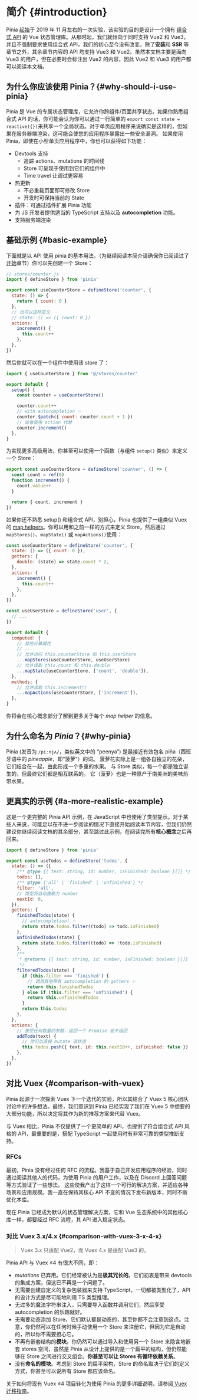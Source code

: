 # 简介 {#introduction}

<VueSchoolLink
  href="https://vueschool.io/lessons/introduction-to-pinia"
  title="Get started with Pinia"
/>

Pinia [起始](https://github.com/vuejs/pinia/commit/06aeef54e2cad66696063c62829dac74e15fd19e)于 2019 年 11 月左右的一次实验，该实验的目的是设计一个拥有 [组合式 API](https://github.com/vuejs/composition-api) 的 Vue 状态管理库。从那时起，我们就倾向于同时支持 Vue2 和 Vue3，并且不强制要求使用组合式 API，我们的初心至今没有改变。除了**安装**和 **SSR** 等章节之外，其余章节内容的 API 均支持 Vue3 和 Vue2。虽然本文档主要是面向 Vue3 的用户，但在必要时会标注出 Vue2 的内容，因此 Vue2 和 Vue3 的用户都可以阅读本文档。

## 为什么你应该使用 Pinia？{#why-should-i-use-pinia}

Pinia 是 Vue 的专属状态管理库，它允许你跨组件/页面共享状态。如果你熟悉组合式 API 的话，你可能会认为你可以通过一行简单的 `export const state = reactive({})`来共享一个全局状态。对于单页应用程序来说确实是这样的，但如果在服务器端渲染，这可能会使您的应用程序暴露出一些安全漏洞。 如果使用 Pinia，即使在小型单页应用程序中，你也可以获得如下功能：

- Devtools 支持
  - 追踪 actions、mutations 的时间线
  - Store 可呈现于使用到它们的组件中
  - Time travel 让调试更容易
- 热更新
  - 不必重载页面即可修改 Store
  - 开发时可保持当前的 State
- 插件：可通过插件扩展 Pinia 功能
- 为 JS 开发者提供适当的 TypeScript 支持以及 **autocompletion** 功能。
- 支持服务端渲染

## 基础示例 {#basic-example}

下面就是以 API 使用 pinia 的基本用法。（为继续阅读本简介请确保你已阅读过了[开始](./getting-started.md)章节）你可以先创建一个 Store：

```js
// stores/counter.js
import { defineStore } from 'pinia'

export const useCounterStore = defineStore('counter', {
  state: () => {
    return { count: 0 }
  },
  // 也可以这样定义
  // state: () => ({ count: 0 })
  actions: {
    increment() {
      this.count++
    },
  },
})
```

然后你就可以在一个组件中使用该 store 了：

```js
import { useCounterStore } from '@/stores/counter'

export default {
  setup() {
    const counter = useCounterStore()

    counter.count++
    // with autocompletion ✨
    counter.$patch({ count: counter.count + 1 })
    // 或者使用 action 代替
    counter.increment()
  },
}
```

为实现更多高级用法，你甚至可以使用一个函数（与组件 `setup()` 类似）来定义一个 Store：

```js
export const useCounterStore = defineStore('counter', () => {
  const count = ref(0)
  function increment() {
    count.value++
  }

  return { count, increment }
})
```

如果你还不熟悉 setup() 和组合式 API，别担心，Pinia 也提供了一组类似 Vuex 的 [map helpers](https://vuex.vuejs.org/guide/state.html#the-mapstate-helper)。你可以用和之前一样的方式来定义 Store，然后通过 `mapStores()`、`mapState()` 或 `mapActions()`使用：

```js {22,24,28}
const useCounterStore = defineStore('counter', {
  state: () => ({ count: 0 }),
  getters: {
    double: (state) => state.count * 2,
  },
  actions: {
    increment() {
      this.count++
    },
  },
})

const useUserStore = defineStore('user', {
  // ...
})

export default {
  computed: {
    // 其他计算属性
    // ...
    // 允许访问 this.counterStore 和 this.userStore
    ...mapStores(useCounterStore, useUserStore)
    // 允许读取 this.count 和 this.double
    ...mapState(useCounterStore, ['count', 'double']),
  },
  methods: {
    // 允许读取 this.increment()
    ...mapActions(useCounterStore, ['increment']),
  },
}
```

你将会在核心概念部分了解到更多关于每个 _map helper_ 的信息。

## 为什么命名为 _Pinia_？{#why-pinia}

Pinia (发音为 `/piːnjʌ/`，类似英文中的 “peenya”) 是最接近有效包名 piña（西班牙语中的 _pineapple_，即“菠萝”）的词。 菠萝花实际上是一组各自独立的花朵，它们结合在一起，由此形成一个多重的水果。 与 Store 类似，每一个都是独立诞生的，但最终它们都是相互联系的。 它（菠萝）也是一种原产于南美洲的美味热带水果。

## 更真实的示例 {#a-more-realistic-example}

这是一个更完整的 Pinia API 示例，在 JavaScript 中也使用了类型提示。对于某些人来说，可能足以在不进一步阅读的情况下直接开始阅读本节内容，但我们仍然建议你继续阅读文档的其余部分，甚至跳过此示例，在阅读完所有**核心概念**之后再回来。

```js
import { defineStore } from 'pinia'

export const useTodos = defineStore('todos', {
  state: () => ({
    /** @type {{ text: string, id: number, isFinished: boolean }[]} */
    todos: [],
    /** @type {'all' | 'finished' | 'unfinished'} */
    filter: 'all',
    // 类型将自动推断为 number
    nextId: 0,
  }),
  getters: {
    finishedTodos(state) {
      // autocompletion! ✨
      return state.todos.filter((todo) => todo.isFinished)
    },
    unfinishedTodos(state) {
      return state.todos.filter((todo) => !todo.isFinished)
    },
    /**
     * @returns {{ text: string, id: number, isFinished: boolean }[]}
     */
    filteredTodos(state) {
      if (this.filter === 'finished') {
        // 调用其他带有 autocompletion 的 getters ✨
        return this.finishedTodos
      } else if (this.filter === 'unfinished') {
        return this.unfinishedTodos
      }
      return this.todos
    },
  },
  actions: {
    // 接受任何数量的参数，返回一个 Promise 或不返回
    addTodo(text) {
      // 你可以直接 mutate 该状态
      this.todos.push({ text, id: this.nextId++, isFinished: false })
    },
  },
})
```

## 对比 Vuex {#comparison-with-vuex}

Pinia 起源于一次探索 Vuex 下一个迭代的实验，所以其结合了 Vuex 5 核心团队讨论中的许多想法。最终，我们意识到 Pinia 已经实现了我们在 Vuex 5 中想要的大部分功能，所以决定将其作为新的推荐方案来代替 Vuex。

与 Vuex 相比，Pinia 不仅提供了一个更简单的 API，也提供了符合组合式 API 风格的 API，最重要的是，搭配 TypeScript 一起使用时有非常可靠的类型推断支持。

### RFCs

最初，Pinia 没有经过任何 RFC 的流程。我基于自己开发应用程序的经验，同时通过阅读其他人的代码，为使用 Pinia 的用户工作，以及在 Discord 上回答问题等方式验证了一些想法。
这些使我产出了这样一个可行的解决方案，并适应各种场景和应用规模。我一直在保持其核心 API 不变的情况下发布新版本，同时不断优化本库。

现在 Pinia 已经成为默认的状态管理解决方案，它和 Vue 生态系统中的其他核心库一样，都要经过 RFC 流程，其 API 进入稳定状态。

### 对比 Vuex 3.x/4.x {#comparison-with-vuex-3-x-4-x}

> Vuex 3.x 只适配 Vue2，而 Vuex 4.x 是适配 Vue3 的。

Pinia API 与 Vuex ≤4 有很大不同，即：

- _mutations_ 已弃用。它们经常被认为是**极其冗长的**。它们初衷是带来 devtools 的集成方案，但这已不再是一个问题了。
- 无需要创建自定义的复杂包装器来支持 TypeScript，一切都被类型化了，API 的设计方式是尽可能地利用 TS 类型推理。
- 无过多的魔法字符串注入，只需要导入函数并调用它们，然后享受 autocompletion 的乐趣就好。
- 无需要动态添加 Store，它们默认都是动态的，甚至你都不会注意到这点。注意，你仍然可以在任何时候手动使用一个 Store 来注册它，但因为它是自动的，所以你不需要担心它。
- 不再有嵌套结构的**模块**。你仍然可以通过导入和使用另一个 Store 来隐含地嵌套 stores 空间，虽然是 Pinia 从设计上提供的是一个扁平的结构，但仍然能够在 Store 之间进行交叉组合。**你甚至可以让 Stores 有循环依赖关系**。
- 没有**命名的模块**。考虑到 Store 的扁平架构，Store 的命名取决于它们的定义方式，你甚至可以说所有 Store 都应该命名。

关于如何将现有 Vuex ≤4 项目转化为使用 Pinia 的更多详细说明，请参阅[ Vuex 迁移指南](./cookbook/migration-vuex.md)。
